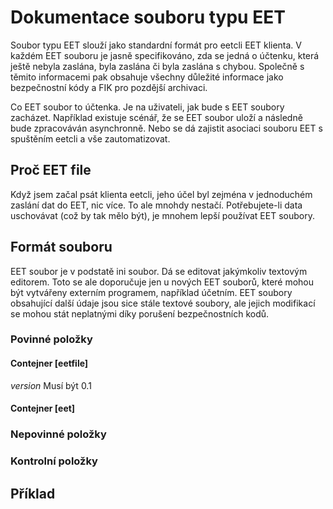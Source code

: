 
# Dokumentace souboru typu EET

Soubor typu EET slouží jako standardní formát pro eetcli EET klienta.
V každém EET souboru je jasně specifikováno, zda se jedná o účtenku, která ještě nebyla zaslána,
byla zaslána či byla zaslána s chybou. Společně s těmito informacemi pak obsahuje všechny důležité informace
jako bezpečnostní kódy a FIK pro pozdější archivaci.

Co EET soubor to účtenka. Je na uživateli, jak bude s EET soubory zacházet. Například existuje scénář,
že se EET soubor uloží a následně bude zpracováván asynchronně. Nebo se dá zajistit asociaci souboru EET
s spuštěním eetcli a vše zautomatizovat. 

## Proč EET file 
Když jsem začal psát klienta eetcli, jeho účel byl zejména v jednoduchém zaslání dat do EET, nic více.
To ale mnohdy nestačí. Potřebujete-li data uschovávat (což by tak mělo být), je mnohem lepší používat EET soubory.

## Formát souboru
EET soubor je v podstatě ini soubor. Dá se editovat jakýmkoliv textovým editorem. Toto se ale doporučuje jen 
u nových EET souborů, které mohou být vytvářeny externím programem, například účetním. EET soubory obsahující další údaje
jsou sice stále textové soubory, ale jejich modifikací se mohou stát neplatnými díky porušení bezpečnostních kodů.

### Povinné položky
#### Contejner [eetfile]
*version* Musí být 0.1

#### Contejner [eet]


### Nepovinné položky

### Kontrolní položky

## Příklad
```

```

